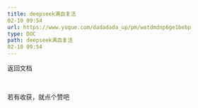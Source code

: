 ```yaml
---
title: deepseek满血复活
02-10 09:54
url: https://www.yuque.com/dadadada_up/pm/watdmdnp6ge1bebp
type: DOC
path: deepseek满血复活
02-10 09:54
---
```


返回文档

​

若有收获，就点个赞吧
